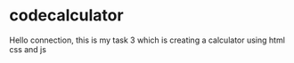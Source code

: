 # codecalculator
Hello connection, this is my task 3 which is creating a calculator using html css and  js
